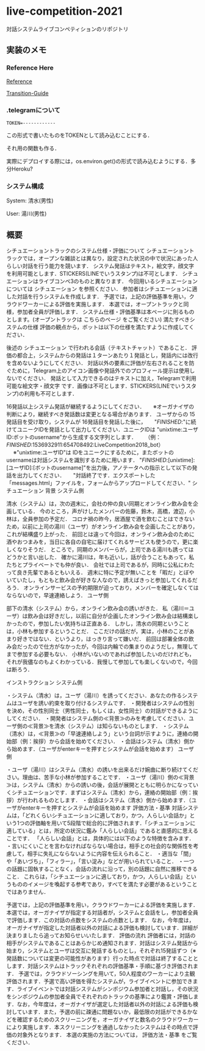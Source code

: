 # live-competition-2021
対話システムライブコンペティションのリポジトリ

## 実装のメモ

### Reference Here

[Reference](https://python-telegram-bot.readthedocs.io/en/latest/index.html)

[Transition-Guide](https://github.com/python-telegram-bot/python-telegram-bot/wiki/Transition-guide-to-Version-12.0)

### .telegramについて

~~~
TOKEN=------------
~~~

この形式で書いたものをTOKENとして読み込むことにする．

それ用の関数も作る．

実際にデプロイする際には，os.environ.get()の形式で読み込むようにする．多分Heroku?

### システム構成

System: 清水(男性)

User: 湯川(男性)

## 概要

シチュエーショントラックのシステム仕様・評価について
シチュエーショントラックでは，オープンな雑談とは異なり，設定された状況の中で状況にあった人らしい対話を行う能力を競います．
システム発話はテキスト，絵文字，顔文字を利用可能とします．STICKERS(LINEでいうスタンプ)は不可とします．
シチュエーションはライブコンペ3のものと異なります．
今回用いるシチュエーションについては シチュエーション を参照ください．
参加者はシチュエーションに適した対話を行うシステムを作成します．
予選では，上記の評価基準を用い，クラウドワーカーによる評価を実施します．
本選では，オープントラックと同様，参加者全員が評価します．
システム仕様・評価基準は本ページに則るものとします。(オープントラックは こちらのページ をご覧ください)
満たすべきシステムの仕様
評価の観点から，ボットは以下の仕様を満たすように作成してください．

後述の シチュエーション で行われる会話（テキストチャット）であること．
評価の都合上，システムからの発話は１ターンあたり１発話とし，発話内には改行を含めないようにしてください．
対話以外の要素に評価が左右されることを防ぐために，Telegram上のアイコン画像や発話外でのプロフィール提示は使用しないでください．
発話として入力できるのはテキストに加え，Telegramで利用可能な絵文字・顔文字 です．画像は不可とします．STICKERS(LINEでいうスタンプ)の利用も不可とします．

16発話以上システム発話が継続するようにしてください．
　 ※オーガナイザの判断により，継続すべき発話数は変更となる場合があります．
ユーザからの 15発話目を受け取り，システムが 16発話目を発話した後に，
　 "_FINISHED_:"に続けてユニークIDを発話として出力してください．ユニークIDは "unixtime:ユーザID:ボットのusername"から生成する文字列とします．
　 （例：_FINISHED_:1536932911:654708492:LiveCompetition2018_bot）
　 ※"unixtime:ユーザID"は IDをユニークにするために，またボットのusernameは対話システムを識別するために用います．
"_FINISHED_:[unixtime]:[ユーザID]:[ボットのusername]"を出力後，アノテータへの指示として以下の発話を出力してください．
　 "対話終了です．エクスポートした「messages.html」ファイルを，フォームからアップロードしてください．"
シチュエーション
背景
システム側

清水（システム）は，次の週末に，会社の仲の良い同期とオンライン飲み会を企画している． 今のところ，声がけしたメンバーの佐藤，鈴木，高橋，渡辺，小林は，全員参加の予定だ． コロナ禍の昨今，居酒屋で酒を飲むことはできないため，以前に上司の湯川（ユーザ）がオンライン飲み会を企画したことがあり，これが結構盛り上がった． 前回とは違って今回は，オンライン飲み会のために酒やおつまみを，当日に各自の自宅に届けてくれるサービスも使うので，更に楽しくなりそうだ． ところで，同期のメンバーらが，上司である湯川も誘ってはどうかと言い出した． 確かに湯川は，年も近いし，話が合うこともあって，私たちとプライベートでも仲が良い． 会社では上司であるが，同時に公私にわたって良き先輩であるともいえる． 週末に特に予定が無いことを「暇だ」とぼやいていたし，もともと飲み会が好きな人なので，誘えばきっと参加してくれるだろう． オンラインサービスの予約期限が迫っており，メンバーを確定しなくてはならないので，早速連絡しよう．
ユーザ側

部下の清水（システム）から，オンライン飲み会の誘いがきた． 私（湯川＝ユーザ）は飲み会は好きだし，以前に自分が企画したオンライン飲み会は結構楽しかったので，参加したい気持ちは正直ある． しかし，清水の同期ということは，小林も参加するということだ． ここだけの話だが，実は，小林のことがあまり好きではない．というより，はっきり言って嫌いだ． 前回は部署全体の飲み会だったので仕方がなかったが，今回は内輪での集まりのようだし，無理してまで参加する必要もない． 小林がいないのであれば参加したいのだけれども，それが我儘なのもよくわかっている．我慢して参加しても楽しくないので，今回は断ろう．

インストラクション
システム側

・システム（清水）は，ユーザ（湯川）を誘ってください．あなたの作るシステムはユーザを誘い約束を取り付けるシステムです．
・開発者はシステムの性別を決め，その性別同士（男性同士，もしくは，女性同士）の対話ができるようにしてください．
・開発者はシステム側の≪背景≫のみを考慮してください．ユーザ側の≪背景≫を清水（システム）は知らないものとします．
・システム（清水）は，≪背景≫の「早速連絡しよう」という台詞が示すように，連絡の開始部（例：挨拶）から会話を始めてください．
・会話はシステム（清水）側から始めます．（ユーザがenterキーを押すとシステムが会話を始めます）
ユーザ側

・ユーザ（湯川）はシステム（清水）の誘いを出来るだけ婉曲に断り続けてください。理由は、苦手な小林が参加することです．
・ユーザ（湯川）側の≪背景≫は，システム（清水）からの誘いの後，会話が展開とともに明らかになっていくシチュエーションです．まずはシステム（清水）から，連絡の開始部（例：挨拶）が行われるものとします．
・会話はシステム（清水）側から始めます．（ユーザがenterキーを押すとシステムが会話を始めます
評価方法・基準
対話システムは，「どれくらいシチュエーションに適しており，かつ，人らしい会話か」という1つの評価軸を用いて5段階で総合的に評価されます．「シチュエーションに適している」とは，所定の状況に鑑み「人らしい会話」であると直感的に思えることです．
「人らしい会話」とは，具体的には以下のような特徴を含みます．
・言いにくいことを言わなければならない場合は，相手との社会的な関係性を考慮して，相手に失礼にならないように内容を伝えられること．
・適当な「間」や「あいづち」，「フィラー」，「言い淀み」などが用いられていること．
・一つの話題に固執することなく，会話の流れに沿って，別の話題に自然に推移できること．
これらは，「シチュエーションに適しており，かつ，人らしい会話」というもののイメージを喚起する参考であり，すべてを満たす必要があるということではありません．

予選では，上記の評価基準を用い，クラウドワーカーによる評価を実施します．
本選では，オーガナイザが指定する対話者が，システムと会話をし，参加者全員で評価します．この対話の点数をシステムの点数とします．
なお，今年度は，オーガナイザが指定した対話者以外の対話による評価も検討しています．詳細が決まりましたら追ってお知らせいいたします．
評価の流れ
評価者には，対話の相手がシステムであることはあらかじめ通知されます．対話はシステム発話から始まり，システムとユーザは交互に発話するものとし，それぞれ15発話ずつ（※発話数については変更の可能性があります）行った時点で対話は終了することとします．対話システムはトラックそれぞれの評価基準・手順に基づき評価されます．
予選では，クラウドソーシングを用いて，50人程度のワーカーにより主観評価されます．予選で高い評価を得たシステムが，ライブイベントに参加できます．ライブイベントでは対話システムがシンポジウム参加者と対話し，その状況をシンポジウムの参加者全員でそれぞれのトラックの基準により鑑賞・評価します．なお，今年度は，オーガナイザが選定した対話者以外の対話による評価も検討しています．また，予選の前に疎通に問題ないか，最低限の対話ができるかなどを確認するためのスクリーニングを，オーガナイザと数名のクラウドワーカーにより実施します．本スクリーニングを通過しなかったシステムはその時点で評価の対象外となります．
本選の実施の方法については， 評価方法・基準 をご覧ください．